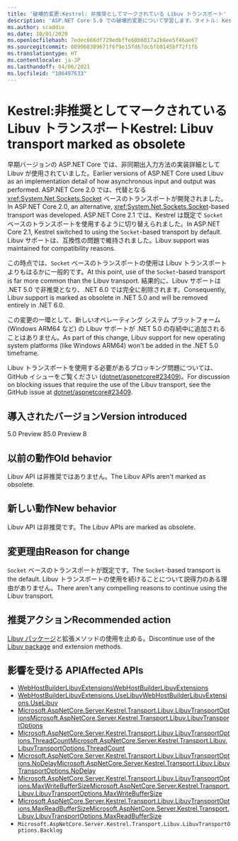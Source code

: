 ```yaml
---
title: '破壊的変更:Kestrel: 非推奨としてマークされている Libuv トランスポート'
description: 'ASP.NET Core 5.0 での破壊的変更について学習します。タイトル: Kestrel: 非推奨としてマークされている Libuv トランスポート'
ms.author: scaddie
ms.date: 10/01/2020
ms.openlocfilehash: 7edec666df729edbffe60b6017a2b8ee5f46ae67
ms.sourcegitcommit: 089068389671f6f9e15fd67dcbfb0145bf72f1fb
ms.translationtype: HT
ms.contentlocale: ja-JP
ms.lasthandoff: 04/06/2021
ms.locfileid: "106497633"
---
```

# <a name="kestrel-libuv-transport-marked-as-obsolete"></a><span data-ttu-id="88ae5-103">Kestrel:非推奨としてマークされている Libuv トランスポート</span><span class="sxs-lookup"><span data-stu-id="88ae5-103">Kestrel: Libuv transport marked as obsolete</span></span>

<span data-ttu-id="88ae5-104">早期バージョンの ASP.NET Core では、非同期出入力方法の実装詳細として Libuv が使用されていました。</span><span class="sxs-lookup"><span data-stu-id="88ae5-104">Earlier versions of ASP.NET Core used Libuv as an implementation detail of how asynchronous input and output was performed.</span></span> <span data-ttu-id="88ae5-105">ASP.NET Core 2.0 では、代替となる <xref:System.Net.Sockets.Socket> ベースのトランスポートが開発されました。</span><span class="sxs-lookup"><span data-stu-id="88ae5-105">In ASP.NET Core 2.0, an alternative, <xref:System.Net.Sockets.Socket>-based transport was developed.</span></span> <span data-ttu-id="88ae5-106">ASP.NET Core 2.1 では、Kestrel は既定で `Socket` ベースのトランスポートを使用するように切り替えられました。</span><span class="sxs-lookup"><span data-stu-id="88ae5-106">In ASP.NET Core 2.1, Kestrel switched to using the `Socket`-based transport by default.</span></span> <span data-ttu-id="88ae5-107">Libuv サポートは、互換性の問題で維持されました。</span><span class="sxs-lookup"><span data-stu-id="88ae5-107">Libuv support was maintained for compatibility reasons.</span></span>

<span data-ttu-id="88ae5-108">この時点では、`Socket` ベースのトランスポートの使用は Libuv トランスポートよりもはるかに一般的です。</span><span class="sxs-lookup"><span data-stu-id="88ae5-108">At this point, use of the `Socket`-based transport is far more common than the Libuv transport.</span></span> <span data-ttu-id="88ae5-109">結果的に、Libuv サポートは .NET 5.0 で非推奨となり、.NET 6.0 では完全に削除されます。</span><span class="sxs-lookup"><span data-stu-id="88ae5-109">Consequently, Libuv support is marked as obsolete in .NET 5.0 and will be removed entirely in .NET 6.0.</span></span>

<span data-ttu-id="88ae5-110">この変更の一環として、新しいオペレーティング システム プラットフォーム (Windows ARM64 など) の Libuv サポートが .NET 5.0 の存続中に追加されることはありません。</span><span class="sxs-lookup"><span data-stu-id="88ae5-110">As part of this change, Libuv support for new operating system platforms (like Windows ARM64) won't be added in the .NET 5.0 timeframe.</span></span>

<span data-ttu-id="88ae5-111">Libuv トランスポートを使用する必要があるブロッキング問題については、GitHub イシューをご覧ください ([dotnet/aspnetcore#23409](https://github.com/dotnet/aspnetcore/issues/23409))。</span><span class="sxs-lookup"><span data-stu-id="88ae5-111">For discussion on blocking issues that require the use of the Libuv transport, see the GitHub issue at [dotnet/aspnetcore#23409](https://github.com/dotnet/aspnetcore/issues/23409).</span></span>

## <a name="version-introduced"></a><span data-ttu-id="88ae5-112">導入されたバージョン</span><span class="sxs-lookup"><span data-stu-id="88ae5-112">Version introduced</span></span>

<span data-ttu-id="88ae5-113">5.0 Preview 8</span><span class="sxs-lookup"><span data-stu-id="88ae5-113">5.0 Preview 8</span></span>

## <a name="old-behavior"></a><span data-ttu-id="88ae5-114">以前の動作</span><span class="sxs-lookup"><span data-stu-id="88ae5-114">Old behavior</span></span>

<span data-ttu-id="88ae5-115">Libuv API は非推奨ではありません。</span><span class="sxs-lookup"><span data-stu-id="88ae5-115">The Libuv APIs aren't marked as obsolete.</span></span>

## <a name="new-behavior"></a><span data-ttu-id="88ae5-116">新しい動作</span><span class="sxs-lookup"><span data-stu-id="88ae5-116">New behavior</span></span>

<span data-ttu-id="88ae5-117">Libuv API は非推奨です。</span><span class="sxs-lookup"><span data-stu-id="88ae5-117">The Libuv APIs are marked as obsolete.</span></span>

## <a name="reason-for-change"></a><span data-ttu-id="88ae5-118">変更理由</span><span class="sxs-lookup"><span data-stu-id="88ae5-118">Reason for change</span></span>

<span data-ttu-id="88ae5-119">`Socket` ベースのトランスポートが既定です。</span><span class="sxs-lookup"><span data-stu-id="88ae5-119">The `Socket`-based transport is the default.</span></span> <span data-ttu-id="88ae5-120">Libuv トランスポートの使用を続けることについて説得力のある理由がありません。</span><span class="sxs-lookup"><span data-stu-id="88ae5-120">There aren't any compelling reasons to continue using the Libuv transport.</span></span>

## <a name="recommended-action"></a><span data-ttu-id="88ae5-121">推奨アクション</span><span class="sxs-lookup"><span data-stu-id="88ae5-121">Recommended action</span></span>

<span data-ttu-id="88ae5-122">[Libuv パッケージ](https://www.nuget.org/packages/Libuv)と拡張メソッドの使用を止める。</span><span class="sxs-lookup"><span data-stu-id="88ae5-122">Discontinue use of the [Libuv package](https://www.nuget.org/packages/Libuv) and extension methods.</span></span>

## <a name="affected-apis"></a><span data-ttu-id="88ae5-123">影響を受ける API</span><span class="sxs-lookup"><span data-stu-id="88ae5-123">Affected APIs</span></span>

- [<span data-ttu-id="88ae5-124">WebHostBuilderLibuvExtensions</span><span class="sxs-lookup"><span data-stu-id="88ae5-124">WebHostBuilderLibuvExtensions</span></span>](/dotnet/api/microsoft.aspnetcore.hosting.webhostbuilderlibuvextensions?view=aspnetcore-3.0)
- [<span data-ttu-id="88ae5-125">WebHostBuilderLibuvExtensions.UseLibuv</span><span class="sxs-lookup"><span data-stu-id="88ae5-125">WebHostBuilderLibuvExtensions.UseLibuv</span></span>](/dotnet/api/microsoft.aspnetcore.hosting.webhostbuilderlibuvextensions.uselibuv?view=aspnetcore-3.0)
- [<span data-ttu-id="88ae5-126">Microsoft.AspNetCore.Server.Kestrel.Transport.Libuv.LibuvTransportOptions</span><span class="sxs-lookup"><span data-stu-id="88ae5-126">Microsoft.AspNetCore.Server.Kestrel.Transport.Libuv.LibuvTransportOptions</span></span>](/dotnet/api/microsoft.aspnetcore.server.kestrel.transport.libuv.libuvtransportoptions?view=aspnetcore-3.0)
- [<span data-ttu-id="88ae5-127">Microsoft.AspNetCore.Server.Kestrel.Transport.Libuv.LibuvTransportOptions.ThreadCount</span><span class="sxs-lookup"><span data-stu-id="88ae5-127">Microsoft.AspNetCore.Server.Kestrel.Transport.Libuv.LibuvTransportOptions.ThreadCount</span></span>](/dotnet/api/microsoft.aspnetcore.server.kestrel.transport.libuv.libuvtransportoptions.threadcount?view=aspnetcore-3.0)
- [<span data-ttu-id="88ae5-128">Microsoft.AspNetCore.Server.Kestrel.Transport.Libuv.LibuvTransportOptions.NoDelay</span><span class="sxs-lookup"><span data-stu-id="88ae5-128">Microsoft.AspNetCore.Server.Kestrel.Transport.Libuv.LibuvTransportOptions.NoDelay</span></span>](/dotnet/api/microsoft.aspnetcore.server.kestrel.transport.libuv.libuvtransportoptions.nodelay?view=aspnetcore-3.0)
- [<span data-ttu-id="88ae5-129">Microsoft.AspNetCore.Server.Kestrel.Transport.Libuv.LibuvTransportOptions.MaxWriteBufferSize</span><span class="sxs-lookup"><span data-stu-id="88ae5-129">Microsoft.AspNetCore.Server.Kestrel.Transport.Libuv.LibuvTransportOptions.MaxWriteBufferSize</span></span>](/dotnet/api/microsoft.aspnetcore.server.kestrel.transport.libuv.libuvtransportoptions.maxwritebuffersize?view=aspnetcore-3.0)
- [<span data-ttu-id="88ae5-130">Microsoft.AspNetCore.Server.Kestrel.Transport.Libuv.LibuvTransportOptions.MaxReadBufferSize</span><span class="sxs-lookup"><span data-stu-id="88ae5-130">Microsoft.AspNetCore.Server.Kestrel.Transport.Libuv.LibuvTransportOptions.MaxReadBufferSize</span></span>](/dotnet/api/microsoft.aspnetcore.server.kestrel.transport.libuv.libuvtransportoptions.maxreadbuffersize?view=aspnetcore-3.0)
- `Microsoft.AspNetCore.Server.Kestrel.Transport.Libuv.LibuvTransportOptions.Backlog`

<!--

### Category

ASP.NET Core

### Affected APIs

- `T:Microsoft.AspNetCore.Hosting.WebHostBuilderLibuvExtensions`
- `Overload:Microsoft.AspNetCore.Hosting.WebHostBuilderLibuvExtensions.UseLibuv`
- `T:Microsoft.AspNetCore.Server.Kestrel.Transport.Libuv.LibuvTransportOptions`
- `P:Microsoft.AspNetCore.Server.Kestrel.Transport.Libuv.LibuvTransportOptions.ThreadCount`
- `P:Microsoft.AspNetCore.Server.Kestrel.Transport.Libuv.LibuvTransportOptions.NoDelay`
- `P:Microsoft.AspNetCore.Server.Kestrel.Transport.Libuv.LibuvTransportOptions.MaxWriteBufferSize`
- `P:Microsoft.AspNetCore.Server.Kestrel.Transport.Libuv.LibuvTransportOptions.MaxReadBufferSize`
- `P:Microsoft.AspNetCore.Server.Kestrel.Transport.Libuv.LibuvTransportOptions.Backlog`

-->
